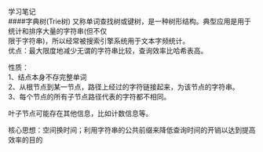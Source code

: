 学习笔记  
####字典树(Trie树)
又称单词查找树或键树，是一种树形结构。典型应用是用于统计和排序大量的字符串(但不仅  
限于字符串)，所以经常被搜索引擎系统用于文本字频统计。  
优点：最大限度地减少无谓的字符串比较，查询效率比哈希表高。  

性质：  
1、结点本身不存完整单词  
2、从根节点到某一节点，路径上经过的字符链接起来，为该节点的字符串。  
3、每个节点的所有子节点路径代表的字符都不相同。  

叶子节点可能存在其他信息，比如计数信息等。  

核心思想：空间换时间；利用字符串的公共前缀来降低查询时间的开销以达到提高效率的目的